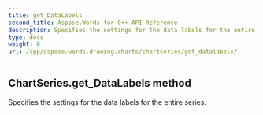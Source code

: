 ```yaml
---
title: get_DataLabels
second_title: Aspose.Words for C++ API Reference
description: Specifies the settings for the data labels for the entire series. 
type: docs
weight: 0
url: /cpp/aspose.words.drawing.charts/chartseries/get_datalabels/
---
```

## ChartSeries.get_DataLabels method


Specifies the settings for the data labels for the entire series.

